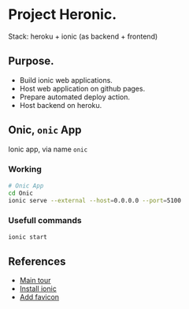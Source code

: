 # Project Heronic.
Stack: heroku + ionic (as backend + frontend)

## Purpose.

- Build ionic web applications.
- Host web application on github pages.
- Prepare automated deploy action.
- Host backend on heroku.

##

## Onic, `onic` App

Ionic app, via name `onic`


### Working

```sh
# Onic App
cd Onic
ionic serve --external --host=0.0.0.0 --port=5100
```

### Usefull commands

```sh
ionic start
```

##

## References

- [Main tour](https://ionicframework.com/blog/heroku-ionic/)
- [Install ionic](https://ionicframework.com/docs/intro/cli)
- [Add favicon](https://flask.palletsprojects.com/en/1.1.x/patterns/favicon/)
